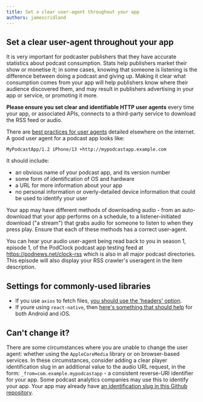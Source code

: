 ```yaml
---
title: Set a clear user-agent throughout your app
authors: jamescridland
---
```


## Set a clear user-agent throughout your app

It is very important for podcaster publishers that they have accurate statistics about podcast consumption. Stats help publishers market their show or monetise it; in some cases, knowing that someone is listening is the difference between doing a podcast and giving up. Making it clear what consumption comes from your app will help publishers know where their audience discovered them, and may result in publishers advertising in your app or service, or promoting it more.

**Please ensure you set clear and identifiable HTTP user agents** every time your app, or associated APIs, connects to a third-party service to download the RSS feed or audio. 

There are [best practices for user agents](https://developers.whatismybrowser.com/learn/user-agent-best-practices/) detailed elsewhere on the internet. A good user agent for a podcast app looks like:

`MyPodcastApp/1.2 iPhone/13 +http://mypodcastapp.example.com`

It should include:
* an obvious name of your podcast app, and its version number
* some form of identification of OS and hardware
* a URL for more information about your app
* no personal information or overly-detailed device information that could be used to identify your user

<i class="far fa-lightbulb"></i> Your app may have different methods of downloading audio - from an auto-download that your app performs on a schedule, to a listener-initiated download ("a stream") that grabs audio for someone to listen to when they press play. Ensure that each of these methods has a correct user-agent.

<i class="far fa-lightbulb"></i> You can hear your audio user-agent being read back to you in season 1, episode 1, of the PodClock podcast app testing feed at https://podnews.net/clock-rss which is also in all major podcast directories. This episode will also display your RSS crawler's useragent in the item description.

## Settings for commonly-used libraries

* If you use `axios` to fetch files, [you should use the 'headers' option](https://masteringjs.io/tutorials/axios/user-agent).
* If youre using `react-native`, then [here's something that should help](https://stackoverflow.com/questions/36590207/set-user-agent-with-webview-with-react-native) for both Android and iOS.

## Can't change it?

There are some circumstances where you are unable to change the user agent: whether using the `AppleCoreMedia` library or on browser-based services. In these circumstances, consider adding a clear player identification slug in an additional value to the audio URL request, in the form: `_from=com.example.mypodcastapp` - a consistent reverse-URI identifier for your app. Some podcast analytics companies may use this to identify your app. Your app may already have [an identification slug in this Github repository](https://github.com/opawg/podcast-rss-useragents).

